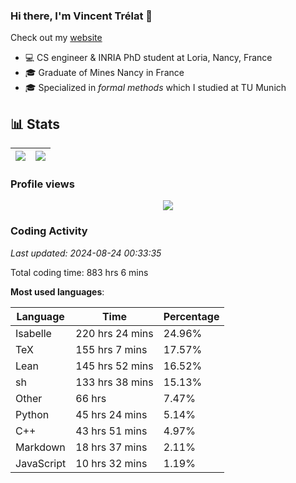### Hi there, I'm Vincent Trélat 👋

Check out my [website](https://vtrelat.github.io)

-   💻 CS engineer & INRIA PhD student at Loria, Nancy, France
-   🎓 Graduate of Mines Nancy in France
-   🎓 Specialized in _formal methods_ which I studied at TU Munich

## 📊 **Stats**

| <img align="center" src="https://readme-stats.clckblog.space/api?username=VTrelat&show_icons=true&include_all_commits=true&theme=tokyonight&hide_border=true" /> | <img align="center" src="https://readme-stats.clckblog.space/api/top-langs/?username=VTrelat&layout=compact&theme=tokyonight&hide_border=true" /> |
| ---------------------------------------------------------------------------------------------------------------------------------------------------------------- | ------------------------------------------------------------------------------------------------------------------------------------------------- |

### Profile views

<p align="center">
 <img src="https://profile-counter.glitch.me/VTrelat/count.svg" />
</p>

<!--automations-->
### Coding Activity
_Last updated: 2024-08-24 00:33:35_

Total coding time: 883 hrs 6 mins

**Most used languages**:

| Language | Time | Percentage |
| ------------- | ------------- | ------------- |
| Isabelle | 220 hrs 24 mins | 24.96% |
| TeX | 155 hrs 7 mins | 17.57% |
| Lean | 145 hrs 52 mins | 16.52% |
| sh | 133 hrs 38 mins | 15.13% |
| Other | 66 hrs | 7.47% |
| Python | 45 hrs 24 mins | 5.14% |
| C++ | 43 hrs 51 mins | 4.97% |
| Markdown | 18 hrs 37 mins | 2.11% |
| JavaScript | 10 hrs 32 mins | 1.19% |

